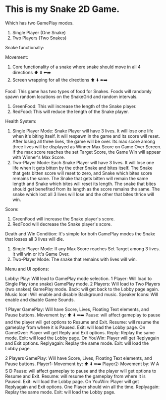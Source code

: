 # This is my Snake 2D Game. 
Which has two GamePlay modes. 
 1. Single Player (One Snake)
 2. Two Players (Two Snakes)

Snake functionally: 

Movement:
 1. Core functionality of a snake where snake should move in all 4 directions ⬆️ ⬇️ ⬅️➡️
 2. Screen wrapping for all the directions ⬆️ ⬇️ ⬅️➡️
    
Food:
This game has two types of food for Snakes. Foods will randomly spawn random locations on the SnakeGrid and random intervals. 
 1. GreenFood: This will increase the length of the Snake player.
 2. RedFood: This will reduce the length of the Snake player.

Health System: 
 1. Single Player Mode:
     Snake Player will have 3 lives.
     It will lose one life when it's biting itself.
     It will respawn in the game and its score will reset.
     After losing all three lives, the game will be over.
     Its max score among three lives will be displayed as Winner Max Score on Game Over Screen.
     If the max score reaches the set Target Score, the Game Win will appear with Winner's Max Score.
 2. Two-Player Mode:
     Each Snake Player will have 3 lives.
     It will lose one life when it gets bitten by the other Snake and bites itself.
     The Snake that gets bitten score will reset to zero, and Snake which bites score remains the same. 
     The Snake that gets bitten will remain the same length and Snake which bites will reset its length.
     The snake that bites should get benefited from its length as the score remains the same.
     The snake which lost all 3 lives will lose and the other that bites thrice will win. 

Score: 
 1. GreenFood will increase the Snake player's score.
 2. RedFood will decrease the Snake player's score.

Death and Win Condition: 
 It's simple for both GamePlay modes the Snake that losses all 3 lives will die.
  1. Single Player Mode: If any Max Score reaches Set Target among 3 lives. It will win or it's Game Over.
  2. Two-Player Mode: The snake that remains with lives will win. 

Menu and UI options: 

Lobby: Play: Will lead to GamePlay mode selection. 
       1 Player: Will load to Single Play (one snake) GamePlay mode. 
       2 Players: Will load to Two Players (two snakes) GamePlay mode.
       Back: will get back to the Lobby page again. 
       Music Icon: Will enable and disable Background music.
       Speaker Icons: Will enable and disable Game Sounds. 

   1 Player GamePlay: Will have Score, Lives, Floating Text elements, and Pause buttons. Movement by: ⬆️ ⬇️ ⬅️➡️
   Pause: will affect gameplay to pause and the player will get options to Resume and Exit. 
   Resume: will resume the gameplay from where it is Paused. 
   Exit: will load the Lobby page. 
   On GameOver: Player will get Reply and Exit options. 
   Reply: Replay the same mode. 
   Exit: will load the Lobby page. 
   On YouWin: Player will get Replyagain and Exit options.
   Replyagain: Replay the same mode. 
   Exit: will load the Lobby page.
   
   2 Players GamePlay: Will have Score, Lives, Floating Text elements, and Pause buttons. 
   Player1: Movement by: ⬆️ ⬇️ ⬅️➡️
   Player2: Movement by: W A S D
   Pause: will affect gameplay to pause and the player will get options to Resume and Exit. 
   Resume: will resume the gameplay from where it is Paused. 
   Exit: will load the Lobby page.
   On YouWin: Player will get Replyagain and Exit options. One Player should win all the time.
   Replyagain: Replay the same mode. 
   Exit: will load the Lobby page.

   







       





